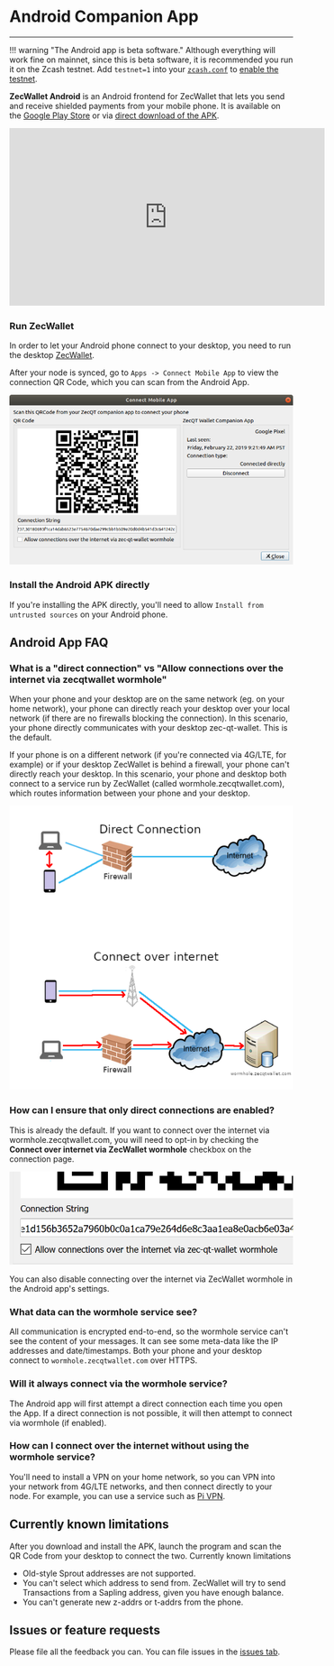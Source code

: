 # Android Companion App

---

!!! warning "The Android app is beta software."
    Although everything will work fine on mainnet, since this is beta software, it is recommended you run it on the Zcash testnet. Add `testnet=1` into your [`zcash.conf`](/using-zec-qt-wallet/#customising-zcashconf) to [enable the testnet](/faq/#does-zec-qt-wallet-work-on-testnet).

**ZecWallet Android** is an Android frontend for ZecWallet that lets you send and receive shielded payments from your mobile phone. It is available on the [Google Play Store](https://play.google.com/store/apps/details?id=com.adityapk.zcash.zqwandroid) or via [direct download of the APK](https://github.com/adityapk00/zqwandroid/releases).

<div class="video_container">
    <iframe width="560" height="315" src="https://www.youtube-nocookie.com/embed/SIhG8fPsE8c" frameborder="0" allow="accelerometer; autoplay; encrypted-media; gyroscope; picture-in-picture" allowfullscreen class="video"></iframe>
</div>

### Run ZecWallet
In order to let your Android phone connect to your desktop, you need to run the desktop [ZecWallet](https://github.com/ZcashFoundation/zec-qt-wallet).

After your node is synced, go to `Apps -> Connect Mobile App` to view the connection QR Code, which you can scan from the Android App.

![Connect to Android App](images/android-connection.png)

### Install the Android APK directly
If you're installing the APK directly, you'll need to allow `Install from untrusted sources` on your Android phone.

## Android App FAQ

### What is a "direct connection" vs "Allow connections over the internet via zecqtwallet wormhole"

When your phone and your desktop are on the same network (eg. on your home network), your phone can directly reach your desktop over your local network (if there are no firewalls blocking the connection). In this scenario, your phone directly communicates with your desktop zec-qt-wallet. This is the default.

If your phone is on a different network (if you're connected via 4G/LTE, for example) or if your desktop ZecWallet is behind a firewall, your phone can't directly reach your desktop. In this scenario, your phone and desktop both connect to a service run by ZecWallet (called wormhole.zecqtwallet.com), which routes information between your phone and your desktop.

![Wormhole connection](images/wormholeconnect.png)

### How can I ensure that only direct connections are enabled?

This is already the default. If you want to connect over the internet via wormhole.zecqtwallet.com, you will need to opt-in by checking the **Connect over internet via ZecWallet wormhole** checkbox on the connection page.

![Connect over internet](images/connectoverinternetcheckbox.png)

You can also disable connecting over the internet via ZecWallet wormhole in the Android app's settings.

### What data can the wormhole service see?

All communication is encrypted end-to-end, so the wormhole service can't see the content of your messages. It can see some meta-data like the IP addresses and date/timestamps. Both your phone and your desktop connect to `wormhole.zecqtwallet.com` over HTTPS.

### Will it always connect via the wormhole service?

The Android app will first attempt a direct connection each time you open the App. If a direct connection is not possible, it will then attempt to connect via wormhole (if enabled).

### How can I connect over the internet without using the wormhole service?
You'll need to install a VPN on your home network, so you can VPN into your network from 4G/LTE networks, and then connect directly to your node. For example, you can use a service such as [Pi VPN](https://www.pivpn.io/).

## Currently known limitations

After you download and install the APK, launch the program and scan the QR Code from your desktop to connect the two.
Currently known limitations

* Old-style Sprout addresses are not supported.
* You can't select which address to send from. ZecWallet will try to send Transactions from a Sapling address, given you have enough balance.
* You can't generate new z-addrs or t-addrs from the phone.

## Issues or feature requests
Please file all the feedback you can. You can file issues in the [issues tab](https://github.com/adityapk00/zqwandroid/issues).

